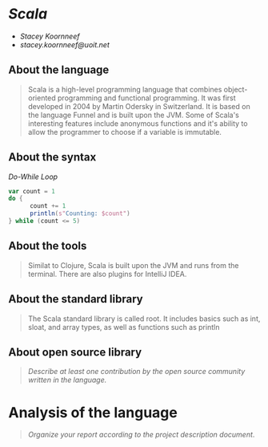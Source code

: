 # _Scala_

- _Stacey Koornneef_
- _stacey.koornneef@uoit.net_

## About the language

> Scala is a high-level programming language that combines object-oriented programming and functional programming.  It was first developed in 2004 by Martin Odersky in Switzerland.  It is based on the language Funnel and is built upon the JVM.  Some of Scala's interesting features include anonymous functions and it's ability to allow the programmer to choose if a variable is immutable.
>

## About the syntax

*Do-While Loop*

```scala
var count = 1
do {
      count += 1
      println(s"Counting: $count")
} while (count <= 5)
```

## About the tools

>Similat to Clojure, Scala is built upon the JVM and runs from the terminal.  There are also plugins for IntelliJ IDEA.

## About the standard library

> The Scala standard library is called root.  It includes basics such as int, sloat, and array types, as well as functions such as println

## About open source library

> _Describe at least one contribution by the open source
community written in the language._

# Analysis of the language

> _Organize your report according to the project description
document_.


